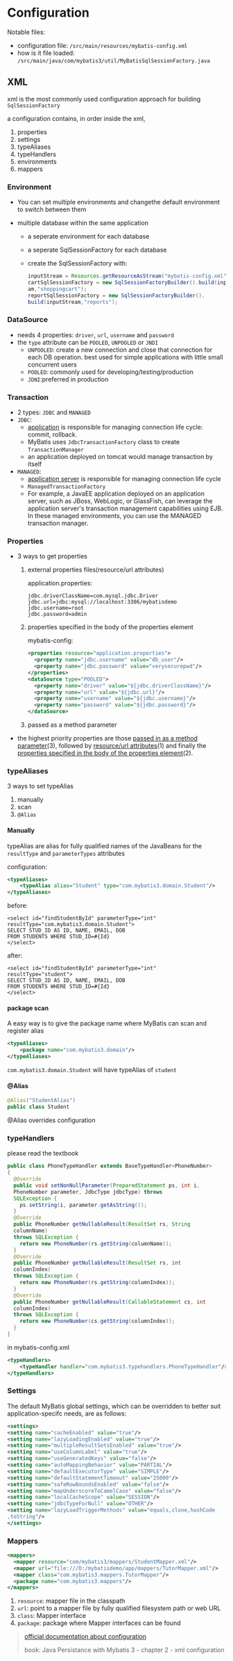 # Configuration

Notable files:

- configuration file: `/src/main/resources/mybatis-config.xml`
- how is it file loaded: `/src/main/java/com/mybatis3/util/MyBatisSqlSessionFactory.java`

## XML

xml is the most commonly used configuration approach for building `SqlSessionFactory` 

a configuration contains, in order inside the xml,

1. properties
2. settings
3. typeAliases
4. typeHandlers
5. environments
6. mappers

### Environment

- You can set multiple environments and changethe default environment to switch between them

- multiple database within the same application

  - a seperate environment for each database

  - a seperate SqlSessionFactory for each database

  - create the SqlSessionFactory with:

    ```java
    inputStream = Resources.getResourceAsStream("mybatis-config.xml");
    cartSqlSessionFactory = new SqlSessionFactoryBuilder().build(inputStre
    am,"shoppingcart");
    reportSqlSessionFactory = new SqlSessionFactoryBuilder().
    build(inputStream,"reports");
    ```

### DataSource

- needs 4 properties: `driver`, `url`, `username` and `password`
- the `type` attribute can be `POOLED`, `UNPOOLED` or `JNDI`
  - `UNPOOLED`: create a new connection and close that connection for each DB operation. best used for simple applications with little small concurrent users
  - `POOLED`: commonly used for developing/testing/production
  - `JDNI`:preferred in production

### Transaction

- 2 types: `JDBC` and `MANAGED`
- `JDBC`: 
  - <u>application</u> is responsible for managing connection life cycle: commit, rollback.
  - MyBatis uses `JdbcTransactionFactory` class to create `TransactionManager`
  - an application deployed on tomcat would manage transaction by itself
- `MANAGED`: 
  - <u>application server</u> is responsible for managing connection life cycle
  - `ManagedTransactionFactory`
  - For example, a JavaEE application deployed on an application server,
    such as JBoss, WebLogic, or GlassFish, can leverage the application
    server's transaction management capabilities using EJB. In these managed
    environments, you can use the MANAGED transaction manager. 

### Properties

- 3 ways to get properties

  1. external properties files(resource/url attributes)

     application.properties:

     ```properties
     jdbc.driverClassName=com.mysql.jdbc.Driver
     jdbc.url=jdbc:mysql://localhost:3306/mybatisdemo
     jdbc.username=root
     jdbc.password=admin
     ```

  2. properties specified in the body of the properties element

     mybatis-config:

     ```xml
     <properties resource="application.properties">
       <property name="jdbc.username" value="db_user"/>
       <property name="jdbc.password" value="verysecurepwd"/>
     </properties>
     <dataSource type="POOLED">
       <property name="driver" value="${jdbc.driverClassName}"/>
       <property name="url" value="${jdbc.url}"/>
       <property name="username" value="${jdbc.username}"/>
       <property name="password" value="${jdbc.password}"/>
     </dataSource>
     ```

  3. passed as a method parameter

- the highest priority properties are those <u>passed in as a method parameter(</u>3), followed by <u>resource/url attributes</u>(1) and finally the <u>properties specified in the body of the properties element</u>(2).

### typeAliases

3 ways to set typeAlias

1. manually
2. scan
3. `@Alias`
#### Manually
typeAlias are alias for fully qualified names of the JavaBeans for the `resultType` and `parameterTypes` attributes

configuration:

```xml
<typeAliases>
	<typeAlias alias="Student" type="com.mybatis3.domain.Student"/>
</typeAliases>
```

before:

```
<select id="findStudentById" parameterType="int"
resultType="com.mybatis3.domain.Student">
SELECT STUD_ID AS ID, NAME, EMAIL, DOB
FROM STUDENTS WHERE STUD_ID=#{Id}
</select>
```

after:

```
<select id="findStudentById" parameterType="int"
resultType="student">
SELECT STUD_ID AS ID, NAME, EMAIL, DOB
FROM STUDENTS WHERE STUD_ID=#{Id}
</select>
```
#### package scan
A easy way is to give the package name where MyBatis can scan and register alias 

```xml
<typeAliases>
	<package name="com.mybatis3.domain"/>
</typeAliases>
```

`com.mybatis3.domain.Student` will have typeAlias of `student`
#### @Alias
```java
@Alias("StudentAlias")
public class Student
```

@Alias overrides <typeAliases> configuration

### typeHandlers

please read the textbook

```java
public class PhoneTypeHandler extends BaseTypeHandler<PhoneNumber>
{
  @Override
  public void setNonNullParameter(PreparedStatement ps, int i,
  PhoneNumber parameter, JdbcType jdbcType) throws
  SQLException {
  	ps.setString(i, parameter.getAsString());
  }
  @Override
  public PhoneNumber getNullableResult(ResultSet rs, String
  columnName)
  throws SQLException {
  	return new PhoneNumber(rs.getString(columnName));
  }
  @Override
  public PhoneNumber getNullableResult(ResultSet rs, int
  columnIndex)
  throws SQLException {
  	return new PhoneNumber(rs.getString(columnIndex));
  }
  @Override
  public PhoneNumber getNullableResult(CallableStatement cs, int
  columnIndex)
  throws SQLException {
  	return new PhoneNumber(cs.getString(columnIndex));
  }
}
```

in mybatis-config.xml

```xml
<typeHandlers>
	<typeHandler handler="com.mybatis3.typehandlers.PhoneTypeHandler"/>
</typeHandlers>
```

### Settings

The default MyBatis global settings, which can be overridden to better suit
application-specifc needs, are as follows: 

```xml
<settings>
<setting name="cacheEnabled" value="true"/>
<setting name="lazyLoadingEnabled" value="true"/>
<setting name="multipleResultSetsEnabled" value="true"/>
<setting name="useColumnLabel" value="true"/>
<setting name="useGeneratedKeys" value="false"/>
<setting name="autoMappingBehavior" value="PARTIAL"/>
<setting name="defaultExecutorType" value="SIMPLE"/>
<setting name="defaultStatementTimeout" value="25000"/>
<setting name="safeRowBoundsEnabled" value="false"/>
<setting name="mapUnderscoreToCamelCase" value="false"/>
<setting name="localCacheScope" value="SESSION"/>
<setting name="jdbcTypeForNull" value="OTHER"/>
<setting name="lazyLoadTriggerMethods" value="equals,clone,hashCode
,toString"/>
</settings>
```

### Mappers

```xml
<mappers>
  <mapper resource="com/mybatis3/mappers/StudentMapper.xml"/>
  <mapper url="file:///D:/mybatisdemo/app/mappers/TutorMapper.xml"/>
  <mapper class="com.mybatis3.mappers.TutorMapper"/>
  <package name="com.mybatis3.mappers"/>
</mappers>
```

1. `resource`: mapper file in the classpath
2. `url`: point to a mapper file by fully qualified filesystem path or web URL
3. `class`: Mapper interface
4. `package`: package where Mapper interfaces can be found



> [official documentation about configuration](http://www.mybatis.org/mybatis-3/configuration.html)
>
> book: Java Persistance with Mybatis 3 - chapter 2 - xml configuration

